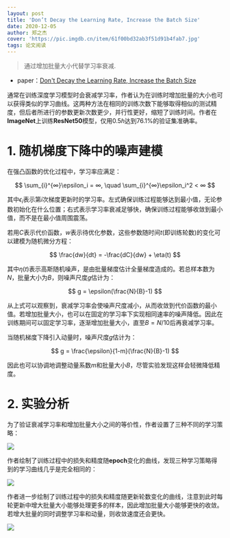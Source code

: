 ```yaml
---
layout: post
title: 'Don’t Decay the Learning Rate, Increase the Batch Size'
date: 2020-12-05
author: 郑之杰
cover: 'https://pic.imgdb.cn/item/61f00bd32ab3f51d91b4fab7.jpg'
tags: 论文阅读
---
```


> 通过增加批量大小代替学习率衰减.

- paper：[Don't Decay the Learning Rate, Increase the Batch Size](https://arxiv.org/abs/1711.00489)

通常在训练深度学习模型时会衰减学习率，作者认为在训练时增加批量的大小也可以获得类似的学习曲线。这两种方法在相同的训练次数下能够取得相似的测试精度，但后者所进行的参数更新次数更少，并行性更好，缩短了训练时间。作者在**ImageNet**上训练**ResNet50**模型，仅用$0.5 h$达到$76.1 \%$的验证集准确率。

# 1. 随机梯度下降中的噪声建模

在强凸函数的优化过程中，学习率应满足：

$$ \sum_{i}^{∞}\epsilon_i = ∞, \quad \sum_{i}^{∞}\epsilon_i^2 < ∞ $$

其中$\epsilon_i$表示第$i$次梯度更新时的学习率。左式确保训练过程能够达到最小值，无论参数初始化在什么位置；右式表示学习率衰减足够快，确保训练过程能够收敛到最小值，而不是在最小值周围震荡。

若用$C$表示代价函数，$w$表示待优化参数，这些参数随时间$t$(即训练轮数)的变化可以建模为随机微分方程：

$$ \frac{dw}{dt} = -\frac{dC}{dw} + \eta(t) $$

其中$\eta(t)$表示高斯随机噪声，是由批量梯度估计全量梯度造成的。若总样本数为$N$，批量大小为$B$，则噪声尺度$g$估计为：

$$ g = \epsilon(\frac{N}{B}-1) $$

从上式可以观察到，衰减学习率会使噪声尺度减小，从而收敛到代价函数的最小值。若增加批量大小，也可以在固定的学习率下实现相同速率的噪声降低。因此在训练期间可以固定学习率，逐渐增加批量大小，直至$B=N/10$后再衰减学习率。

当随机梯度下降引入动量时，噪声尺度$g$估计为：

$$ g = \frac{\epsilon}{1-m}(\frac{N}{B}-1) $$

因此也可以协调地调整动量系数$m$和批量大小$B$，尽管实验发现这样会轻微降低精度。

# 2. 实验分析

为了验证衰减学习率和增加批量大小之间的等价性，作者设置了三种不同的学习策略：

![](https://pic.imgdb.cn/item/61f0b6a02ab3f51d913bea3d.jpg)

作者绘制了训练过程中的损失和精度随**epoch**变化的曲线，发现三种学习策略得到的学习曲线几乎是完全相同的：

![](https://pic.imgdb.cn/item/61f0b6f52ab3f51d913c23b6.jpg)

作者进一步绘制了训练过程中的损失和精度随更新轮数变化的曲线，注意到此时每轮更新中增大批量大小能够处理更多的样本，因此增加批量大小能够更快的收敛。若增大批量的同时调整学习率和动量，则收敛速度还会更快。

![](https://pic.imgdb.cn/item/61f0bc542ab3f51d913fba01.jpg)

